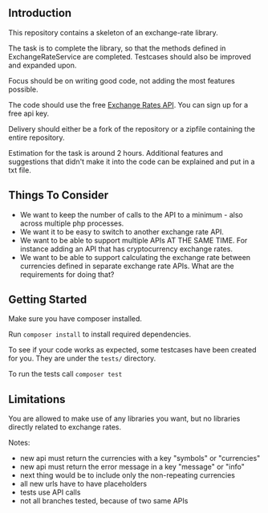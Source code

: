 ## Introduction

This repository contains a skeleton of an exchange-rate library.

The task is to complete the library, so that the methods defined in ExchangeRateService are completed.
Testcases should also be improved and expanded upon.

Focus should be on writing good code, not adding the most features possible.

The code should use the free [Exchange Rates API](https://apilayer.com/marketplace/exchangerates_data-api).
You can sign up for a free api key.

Delivery should either be a fork of the repository or a zipfile containing the entire repository.

Estimation for the task is around 2 hours.
Additional features and suggestions that didn't make it into the code can be explained and put in a txt file.

## Things To Consider

- We want to keep the number of calls to the API to a minimum - also across multiple php processes.
- We want it to be easy to switch to another exchange rate API.
- We want to be able to support multiple APIs AT THE SAME TIME. For instance adding an API that has cryptocurrency exchange rates.
- We want to be able to support calculating the exchange rate between currencies defined in separate exchange rate APIs. What are the requirements for doing that?

## Getting Started

Make sure you have composer installed.

Run `composer install` to install required dependencies.

To see if your code works as expected, some testcases have been created for you. They are under the `tests/` directory.

To run the tests call `composer test`

## Limitations

You are allowed to make use of any libraries you want, but no libraries directly related to exchange rates.


Notes:
- new api must return the currencies with a key "symbols" or "currencies"
- new api must return the error message in a key "message" or "info"
- next thing would be to include only the non-repeating currencies
- all new urls have to have placeholders
- tests use API calls
- not all branches tested, because of two same APIs